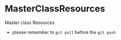 # MasterClassResources
Master class Resources

- please remember to `git pull` before the `git push`
